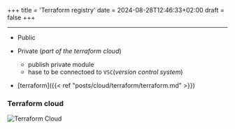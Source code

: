 +++
title = 'Terraform registry'
date = 2024-08-28T12:46:33+02:00
draft = false
+++

---
- Public
- Private (*part of the terraform cloud*)
    -  publish private module 
    - hase to be connectoed to `VSC`(*version control system*)

- [terraform]({{< ref "posts/cloud/terraform/terraform.md" >}})


### Terraform cloud
![Terraform Cloud](/Notes/terraform_cloud_visual.png)


